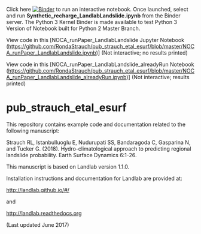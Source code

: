 Click here [![Binder](https://mybinder.org/badge_logo.svg)](https://mybinder.org/v2/gh/ChristinaB/pub_strauch_etal_esurf/landlab-v2)
to run an interactive notebook.  Once launched, select and run **Synthetic_recharge_LandlabLandslide.ipynb** from the Binder server.  The Python 3 Kernel Binder is made available to test Python 3 Version of Notebook built for Python 2 Master Branch.  

View code in this [NOCA_runPaper_LandlabLandslide Jupyter Notebook (https://github.com/RondaStrauch/pub_strauch_etal_esurf/blob/master/NOCA_runPaper_LandlabLandslide.ipynb)] (Not interactive; no results printed)

View code in this [NOCA_runPaper_LandlabLandslide_alreadyRun Notebook (https://github.com/RondaStrauch/pub_strauch_etal_esurf/blob/master/NOCA_runPaper_LandlabLandslide_alreadyRun.ipynb)] (Not interactive; results printed)

# pub_strauch_etal_esurf
This repository contains example code and documentation related to the following manuscript:

Strauch RL, Istanbulluoglu E, Nudurupati SS, Bandaragoda C, Gasparina N, and Tucker G. (2018). Hydro-climatological approach to predicting regional landslide probability. Earth Surface Dynamics 6:1-26.

This manuscript is based on Landlab version 1.1.0.

Installation instructions and documentation for Landlab are provided at:

http://landlab.github.io/#/

and

http://landlab.readthedocs.org

(Last updated June 2017)

